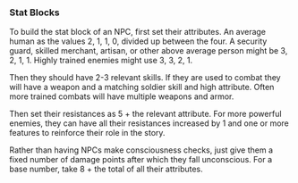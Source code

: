 ### Stat Blocks
To build the stat block of an NPC, first set their attributes. An average human as the values 2, 1, 1, 0, divided up between the four. A security guard, skilled merchant, artisan, or other above average person might be 3, 2, 1, 1. Highly trained enemies might use 3, 3, 2, 1. 

Then they should have 2-3 relevant skills. If they are used to combat they will have a weapon and a matching soldier skill and high attribute. Often more trained combats will have multiple weapons and armor.

Then set their resistances as 5 + the relevant attribute. For more powerful enemies, they can have all their resistances increased by 1 and one or more features to reinforce their role in the story. 

Rather than having NPCs make consciousness checks, just give them a fixed number of damage points after which they fall unconscious. For a base number, take 8 + the total of all their attributes.